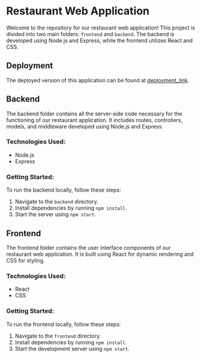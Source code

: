 
# Restaurant Web Application

Welcome to the repository for our restaurant web application! This project is divided into two main folders: `frontend` and `backend`. The backend is developed using Node.js and Express, while the frontend utilizes React and CSS.

## Deployment

The deployed version of this application can be found at [deployment_link](https://restaurant-website-1.onrender.com).

## Backend

The backend folder contains all the server-side code necessary for the functioning of our restaurant application. It includes routes, controllers, models, and middleware developed using Node.js and Express. 

### Technologies Used:
- Node.js
- Express

### Getting Started:
To run the backend locally, follow these steps:
1. Navigate to the `backend` directory.
2. Install dependencies by running `npm install`.
3. Start the server using `npm start`.

## Frontend

The frontend folder contains the user interface components of our restaurant web application. It is built using React for dynamic rendering and CSS for styling.

### Technologies Used:
- React
- CSS

### Getting Started:
To run the frontend locally, follow these steps:
1. Navigate to the `frontend` directory.
2. Install dependencies by running `npm install`.
3. Start the development server using `npm start`.
